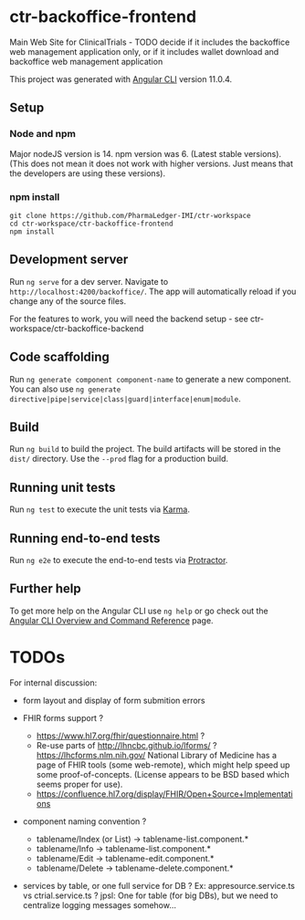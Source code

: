 # ctr-backoffice-frontend

Main Web Site for ClinicalTrials - TODO decide if it includes the
backoffice web management application only, or if it includes
wallet download and backoffice web management application

This project was generated with [Angular CLI](https://github.com/angular/angular-cli) version 11.0.4.

## Setup

### Node and npm

Major nodeJS version is 14. npm version was 6. (Latest stable versions).
(This does not mean it does not work with higher versions. Just means that the developers are using these versions).

### npm install

```
git clone https://github.com/PharmaLedger-IMI/ctr-workspace
cd ctr-workspace/ctr-backoffice-frontend
npm install
```

## Development server

Run `ng serve` for a dev server. Navigate to `http://localhost:4200/backoffice/`. The app will automatically reload if you change any of the source files.

For the features to work, you will need the backend setup - see ctr-workspace/ctr-backoffice-backend
## Code scaffolding

Run `ng generate component component-name` to generate a new component. You can also use `ng generate directive|pipe|service|class|guard|interface|enum|module`.

## Build

Run `ng build` to build the project. The build artifacts will be stored in the `dist/` directory. Use the `--prod` flag for a production build.

## Running unit tests

Run `ng test` to execute the unit tests via [Karma](https://karma-runner.github.io).

## Running end-to-end tests

Run `ng e2e` to execute the end-to-end tests via [Protractor](http://www.protractortest.org/).

## Further help

To get more help on the Angular CLI use `ng help` or go check out the [Angular CLI Overview and Command Reference](https://angular.io/cli) page.



# TODOs

For internal discussion:

* form layout and display of form submition errors

* FHIR forms support ?
  * https://www.hl7.org/fhir/questionnaire.html ?
  * Re-use parts of http://lhncbc.github.io/lforms/ ? https://lhcforms.nlm.nih.gov/  National Library of Medicine has a page of FHIR tools (some web-remote), which might help speed up some proof-of-concepts. (License appears to be BSD based which seems proper for use).
  * https://confluence.hl7.org/display/FHIR/Open+Source+Implementations 


* component naming convention ?
  * tablename/Index (or List) -> tablename-list.component.*
  * tablename/Info -> tablename-list.component.*
  * tablename/Edit -> tablename-edit.component.*
  * tablename/Delete -> tablename-delete.component.*

* services by table, or one full service for DB ? Ex: appresource.service.ts vs ctrial.service.ts ? jpsl: One for table (for big DBs), but we need to centralize logging messages somehow...


